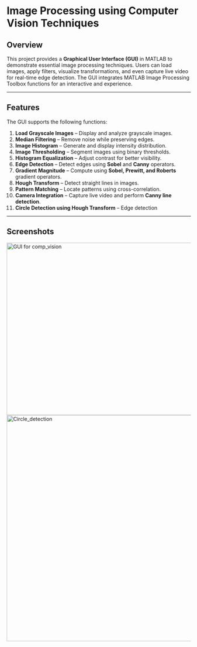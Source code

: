 # Image Processing using Computer Vision Techniques

## Overview

This project provides a **Graphical User Interface (GUI)** in MATLAB to demonstrate essential image processing techniques. Users can load images, apply filters, visualize transformations, and even capture live video for real-time edge detection. The GUI integrates MATLAB Image Processing Toolbox functions for an interactive and experience.

---
## Features

The GUI supports the following functions:

1. **Load Grayscale Images** – Display and analyze grayscale images.
2. **Median Filtering** – Remove noise while preserving edges.
3. **Image Histogram** – Generate and display intensity distribution.
4. **Image Thresholding** – Segment images using binary thresholds.
5. **Histogram Equalization** – Adjust contrast for better visibility.
6. **Edge Detection** – Detect edges using **Sobel** and **Canny** operators.
7. **Gradient Magnitude** – Compute using **Sobel, Prewitt, and Roberts** gradient operators.
8. **Hough Transform** – Detect straight lines in images.
9. **Pattern Matching** – Locate patterns using cross-correlation.
10. **Camera Integration** – Capture live video and perform **Canny line detection**.
11. **Circle Detection using Hough Transform** – Edge detection

---
## Screenshots
<img width="1085" height="471" alt="GUI for comp_vision" src="https://github.com/user-attachments/assets/9de2638a-68f7-4806-b31b-f82c9a43f610" />

<img width="697" height="618" alt="Circle_detection" src="https://github.com/user-attachments/assets/e9809613-1b1e-4764-8534-cdc3e165a04e" />
